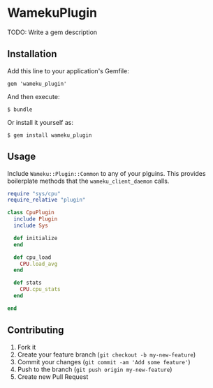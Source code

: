 # WamekuPlugin

TODO: Write a gem description

## Installation

Add this line to your application's Gemfile:

    gem 'wameku_plugin'

And then execute:

    $ bundle

Or install it yourself as:

    $ gem install wameku_plugin

## Usage

Include `Wameku::Plugin::Common` to any of your plguins.  This provides boilerplate methods that the `wameku_client_daemon` calls.

```ruby
require "sys/cpu"
require_relative "plugin"

class CpuPlugin
  include Plugin
  include Sys

  def initialize
  end

  def cpu_load
    CPU.load_avg
  end

  def stats
    CPU.cpu_stats
  end

end
```

## Contributing

1. Fork it
2. Create your feature branch (`git checkout -b my-new-feature`)
3. Commit your changes (`git commit -am 'Add some feature'`)
4. Push to the branch (`git push origin my-new-feature`)
5. Create new Pull Request
